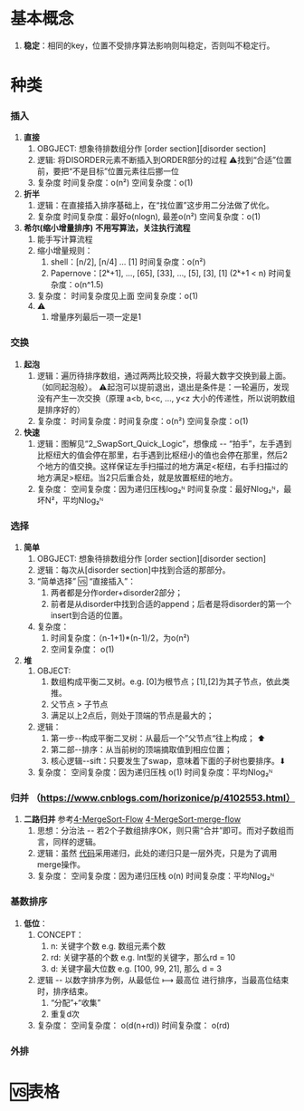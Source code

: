 # 基本概念
1. **稳定**：相同的key，位置不受排序算法影响则叫稳定，否则叫不稳定行。

# 种类
### 插入
   1. **直接**
      1. OBGJECT: 想象待排数组分作 [order section][disorder section]
      2. 逻辑: 将DISORDER元素不断插入到ORDER部分的过程 
            ⚠️找到“合适”位置前，要把“不是目标”位置元素往后挪一位
      3. 复杂度
        时间复杂度：o(n²)
        空间复杂度：o(1)
   2. **折半**
      1. 逻辑：在直接插入排序基础上，在“找位置”这步用二分法做了优化。
      2. 复杂度
        时间复杂度：最好o(nlogn), 最差o(n²)
        空间复杂度：o(1)
   3. **希尔(缩小增量排序)** __不用写算法，关注执行流程__
      1. 能手写计算流程
      2. 缩小增量规则：
         1. shell：[n/2], [n/4] ... [1] 时间复杂度：o(n²)
         2. Papernove：[2ᵏ+1], ..., [65], [33], ..., [5], [3], [1] (2ᵏ+1 < n) 时间复杂度：o(n^1.5)
      3. 复杂度：
        时间复杂度见上面
        空间复杂度：o(1)
      4. ⚠️
         1. 增量序列最后一项一定是1

### 交换
   1. **起泡**
      1. 逻辑：遍历待排序数组，通过两两比较交换，将最大数字交换到最上面。（如同起泡般）。
            ⚠️起泡可以提前退出，退出是条件是：一轮遍历，发现没有产生一次交换（原理 a<b, b<c, ..., y<z 大小的传递性，所以说明数组是排序好的）
      2. 复杂度：
        时间复杂度：时间复杂度：o(n²)
        空间复杂度：o(1)
   2. **快速**
      1. 逻辑：图解见“2_SwapSort_Quick_Logic”，想像成 -- “拍手”，左手遇到比枢纽大的值会停在那里，右手遇到比枢纽小的值也会停在那里，然后2个地方的值交换。这样保证左手扫描过的地方满足<枢纽，右手扫描过的地方满足>枢纽。当2只后重合处，就是放置枢纽的地方。
      2. 复杂度：
        空间复杂度：因为递归压栈log₂ᴺ
        时间复杂度：最好Nlog₂ᴺ，最坏N²，平均Nlog₂ᴺ
        
### 选择
   1. **简单**
      1. OBGJECT: 想象待排数组分作 [order section][disorder section]
      2. 逻辑：每次从[disorder section]中找到合适的那部分。
      3. “简单选择” 🆚 “直接插入”：
         1. 两者都是分作order+disorder2部分；
         2. 前者是从disorder中找到合适的append；后者是将disorder的第一个insert到合适的位置。
      4. 复杂度：
         1. 时间复杂度：（n-1+1)*(n-1)/2，为o(n²)
         2. 空间复杂度： o(1)
   2. **堆**
      1. OBJECT: 
         1. 数组构成平衡二叉树。e.g. [0]为根节点；[1],[2]为其子节点，依此类推。
         2. 父节点 > 子节点
         3. 满足以上2点后，则处于顶端的节点是最大的；
      2. 逻辑：
         1. 第一步--构成平衡二叉树：从最后一个”父节点“往上构成； ⬆︎
         2. 第二部--排序：从当前树的顶端摘取值到相应位置；
         3. 核心逻辑--sift：只要发生了swap，意味着下面的子树也要排序。⬇︎
      3. 复杂度：
        空间复杂度：因为递归压栈 o(1)
        时间复杂度：平均Nlog₂ᴺ

### 归并 （https://www.cnblogs.com/horizonice/p/4102553.html）
   1. **二路归并** 参考[4-MergeSort-Flow](./4-MergeSort-Flow.png)   [4-MergeSort-merge-flow](./4-MergeSort-merge-flow.png)
      1. 思想：分治法 -- 若2个子数组排序OK，则只需“合并”即可。而对子数组而言，同样的逻辑。
      2. 逻辑：虽然 [代码](./4-MergeSort.c)采用递归，此处的递归只是一层外壳，只是为了调用merge操作。
      3. 复杂度：
        空间复杂度：因为递归压栈 o(n)
        时间复杂度：平均Nlog₂ᴺ

### 基数排序
   1. **低位**：
      1. CONCEPT：
         1. n: 关键字个数 e.g. 数组元素个数
         2. rd: 关键字基的个数 e.g. Int型的关键字，那么rd = 10
         3. d: 关键字最大位数 e.g. [100, 99, 21], 那么 d = 3
      2. 逻辑 -- 以数字排序为例，从最低位 ⟼ 最高位 进行排序，当最高位结束时，排序结束。
         1. “分配”+“收集”
         2. 重复d次
      3. 复杂度：
        空间复杂度： o(d(n+rd))
        时间复杂度： o(rd)

### 外排


# 🆚表格